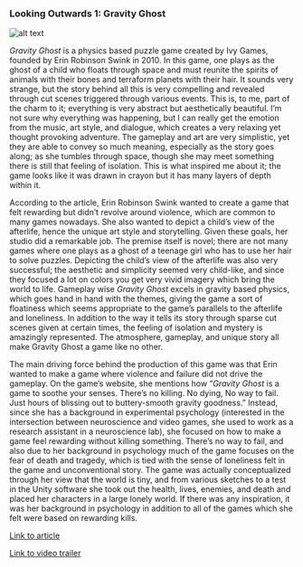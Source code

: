 ### Looking Outwards 1: Gravity Ghost

![alt text](http://cdn3.dualshockers.com/wp-content/uploads/2015/06/2015-01-22_00006.jpg "Screenshot")

*Gravity Ghost* is a physics based puzzle game created by Ivy Games, founded by Erin Robinson Swink in 2010.  In this game, one plays as the ghost of a child who floats through space and must reunite the spirits of animals with their bones and terraform planets with their hair.  It sounds very strange, but the story behind all this is very compelling and revealed through cut scenes triggered through various events.  This is, to me, part of the charm to it; everything is very abstract but aesthetically beautiful. I’m not sure why everything was happening, but I can really get the emotion from the music, art style, and dialogue, which creates a very relaxing yet thought provoking adventure.  The gameplay and art are very simplistic, yet they are able to convey so much meaning, especially as the story goes along; as she tumbles through space, though she may meet something there is still that feeling of isolation.  This is what inspired me about it; the game looks like it was drawn in crayon but it has many layers of depth within it.

According to the article, Erin Robinson Swink wanted to create a game that felt rewarding but didn’t revolve around violence, which are common to many games nowadays.  She also wanted to depict a child’s view of the afterlife, hence the unique art style and storytelling.  Given these goals, her studio did a remarkable job.  The premise itself is novel; there are not many games where one plays as a ghost of a teenage girl who has to use her hair to solve puzzles.  Depicting the child’s view of the afterlife was also very successful; the aesthetic and simplicity seemed very child-like, and since they focused a lot on colors you get very vivid imagery which bring the world to life.  Gameplay wise *Gravity Ghost* excels in gravity based physics, which goes hand in hand with the themes, giving the game a sort of floatiness which seems appropriate to the game’s parallels to the afterlife and loneliness.  In addition to the way it tells its story through sparse cut scenes given at certain times, the feeling of isolation and mystery is amazingly represented.  The atmosphere, gameplay, and unique story all make Gravity Ghost a game like no other.

The main driving force behind the production of this game was that Erin wanted to make a game where violence and failure did not drive the gameplay.  On the game’s website, she mentions how “*Gravity Ghost* is a game to soothe your senses.  There’s no killing.  No dying, No way to fail.  Just hours of blissing out to buttery-smooth gravity goodness.”  Instead, since she has a background in experimental psychology (interested in the intersection between neuroscience and video games, she used to work as a research assistant in a neuroscience lab), she focused on how to make a game feel rewarding without killing something.  There’s no way to fail, and also due to her background in psychology much of the game focuses on the fear of death and tragedy, which is tied with the sense of loneliness felt in the game and unconventional story.  The game was actually conceptualized through her view that the world is tiny, and from various sketches to a test in the Unity software she took out the health, lives, enemies, and death and placed her characters in a large lonely world.  If there was any inspiration, it was her background in psychology in addition to all of the games which she felt were based on rewarding kills.

[Link to article](http://thecreatorsproject.vice.com/blog/gore-free-indie-game-gives-a-childs-view-into-the-afterlife)

[Link to video trailer](https://www.youtube.com/watch?v=GzTPdIld_gQ)
